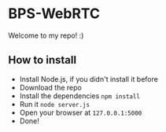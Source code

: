 # BPS-WebRTC
Welcome to my repo! :)

## How to install

 - Install Node.js, if you didn't install it before
 - Download the repo
 - Install the dependencies `npm install`
 - Run it `node server.js`
 - Open your browser at `127.0.0.1:5000`
 - Done!
